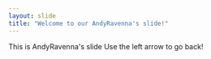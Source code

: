 ```yaml
---
layout: slide
title: "Welcome to our AndyRavenna's slide!"
---
```

This is AndyRavenna's slide
Use the left arrow to go back!